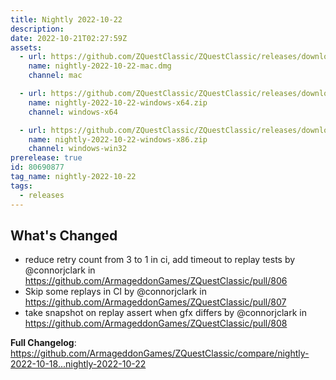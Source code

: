 ```yaml
---
title: Nightly 2022-10-22
description: 
date: 2022-10-21T02:27:59Z
assets: 
  - url: https://github.com/ZQuestClassic/ZQuestClassic/releases/download/nightly-2022-10-22/nightly-2022-10-22-mac.dmg
    name: nightly-2022-10-22-mac.dmg
    channel: mac

  - url: https://github.com/ZQuestClassic/ZQuestClassic/releases/download/nightly-2022-10-22/nightly-2022-10-22-windows-x64.zip
    name: nightly-2022-10-22-windows-x64.zip
    channel: windows-x64

  - url: https://github.com/ZQuestClassic/ZQuestClassic/releases/download/nightly-2022-10-22/nightly-2022-10-22-windows-x86.zip
    name: nightly-2022-10-22-windows-x86.zip
    channel: windows-win32
prerelease: true
id: 80690877
tag_name: nightly-2022-10-22
tags:
  - releases
---
```


## What's Changed
* reduce retry count from 3 to 1 in ci, add timeout to replay tests by @connorjclark in https://github.com/ArmageddonGames/ZQuestClassic/pull/806
* Skip some replays in CI by @connorjclark in https://github.com/ArmageddonGames/ZQuestClassic/pull/807
* take snapshot on replay assert when gfx differs by @connorjclark in https://github.com/ArmageddonGames/ZQuestClassic/pull/808


**Full Changelog**: https://github.com/ArmageddonGames/ZQuestClassic/compare/nightly-2022-10-18...nightly-2022-10-22
